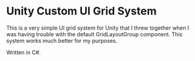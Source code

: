 # Unity Custom UI Grid System

This is a very simple UI grid system for Unity that I threw together when I was having trouble with the default GridLayoutGroup component.  This system works much better for my purposes.

Written in C#. 
